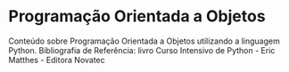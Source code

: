 # Programação Orientada a Objetos
Conteúdo sobre Programação Orientada a Objetos utilizando a linguagem Python. Bibliografia de Referência: livro Curso Intensivo de Python - Eric Matthes - Editora Novatec
